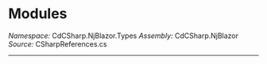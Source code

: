 # Modules

*Namespace:* CdCSharp.NjBlazor.Types
*Assembly:* CdCSharp.NjBlazor
*Source:* CSharpReferences.cs


---
